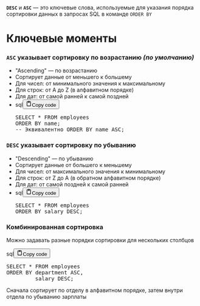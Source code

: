 <p><strong><code>DESC</code></strong> и <strong><code>ASC</code></strong> — это ключевые слова, используемые для
указания порядка сортировки данных в запросах SQL в команде <code>ORDER BY</code></p>
<h1>Ключевые моменты</h1>
<h3><code>ASC</code> указывает сортировку по возрастанию <em>(по умолчанию)</em></h3>
<ul>
<li>"Ascending" — по возрастанию</li>
<li>Сортирует данные от меньшего к большему</li>
<li>Для чисел: от минимального значения к максимальному</li>
<li>Для строк: от A до Z (в алфавитном порядке)</li>
<li>Для дат: от самой ранней к самой поздней</li>
<li><div class="code_element"><div class="lang_line"><text>sql</text><button class="copy_code_button" onclick="CopyCode(this)"><svg style="width: 1.2em;height: 1.2em;" aria-hidden="true" xmlns="http://www.w3.org/2000/svg" fill="none" viewBox="0 0 24 24"><path stroke="currentColor" stroke-linecap="round" stroke-linejoin="round" stroke-width="2" d="M15 4h3a1 1 0 0 1 1 1v15a1 1 0 0 1-1 1H6a1 1 0 0 1-1-1V5a1 1 0 0 1 1-1h3m0 3h6m-5-4v4h4V3h-4Z"/></svg><text>Copy code</text></button></div><div class="code language-sql"><div class="highlight"><pre><span></span><span class="k">SELECT</span><span class="w"> </span><span class="o">*</span><span class="w"> </span><span class="k">FROM</span><span class="w"> </span><span class="n">employees</span>
<span class="k">ORDER</span><span class="w"> </span><span class="k">BY</span><span class="w"> </span><span class="n">name</span><span class="p">;</span>
<span class="c1">-- Эквивалентно ORDER BY name ASC;</span>
</pre></div></div></div></li>
</ul>
<h3><code>DESC</code> указывает сортировку по убыванию</h3>
<ul>
<li>"Descending" — по убыванию</li>
<li>Сортирует данные от большего к меньшему</li>
<li>Для чисел: от максимального значения к минимальному</li>
<li>Для строк: от Z до A (в обратном алфавитном порядке)</li>
<li>Для дат: от самой поздней к самой ранней</li>
<li><div class="code_element"><div class="lang_line"><text>sql</text><button class="copy_code_button" onclick="CopyCode(this)"><svg style="width: 1.2em;height: 1.2em;" aria-hidden="true" xmlns="http://www.w3.org/2000/svg" fill="none" viewBox="0 0 24 24"><path stroke="currentColor" stroke-linecap="round" stroke-linejoin="round" stroke-width="2" d="M15 4h3a1 1 0 0 1 1 1v15a1 1 0 0 1-1 1H6a1 1 0 0 1-1-1V5a1 1 0 0 1 1-1h3m0 3h6m-5-4v4h4V3h-4Z"/></svg><text>Copy code</text></button></div><div class="code language-sql"><div class="highlight"><pre><span></span><span class="k">SELECT</span><span class="w"> </span><span class="o">*</span><span class="w"> </span><span class="k">FROM</span><span class="w"> </span><span class="n">employees</span>
<span class="k">ORDER</span><span class="w"> </span><span class="k">BY</span><span class="w"> </span><span class="n">salary</span><span class="w"> </span><span class="k">DESC</span><span class="p">;</span>
</pre></div></div></div></li>
</ul>
<h3>Комбинированная сортировка</h3>
<p>Можно задавать разные порядки сортировки для нескольких столбцов</p>
<div class="code_element"><div class="lang_line"><text>sql</text><button class="copy_code_button" onclick="CopyCode(this)"><svg style="width: 1.2em;height: 1.2em;" aria-hidden="true" xmlns="http://www.w3.org/2000/svg" fill="none" viewBox="0 0 24 24"><path stroke="currentColor" stroke-linecap="round" stroke-linejoin="round" stroke-width="2" d="M15 4h3a1 1 0 0 1 1 1v15a1 1 0 0 1-1 1H6a1 1 0 0 1-1-1V5a1 1 0 0 1 1-1h3m0 3h6m-5-4v4h4V3h-4Z"/></svg><text>Copy code</text></button></div><div class="code language-sql"><div class="highlight"><pre><span></span><span class="k">SELECT</span><span class="w"> </span><span class="o">*</span><span class="w"> </span><span class="k">FROM</span><span class="w"> </span><span class="n">employees</span>
<span class="k">ORDER</span><span class="w"> </span><span class="k">BY</span><span class="w"> </span><span class="n">department</span><span class="w"> </span><span class="k">ASC</span><span class="p">,</span>
<span class="w">         </span><span class="n">salary</span><span class="w"> </span><span class="k">DESC</span><span class="p">;</span>
</pre></div></div></div>
<p>Сначала сортирует по отделу в алфавитном порядке, затем внутри отдела по убыванию зарплаты</p>